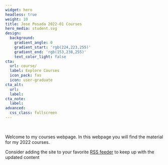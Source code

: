 ```yaml
---
widget: hero
headless: true
weight: 10
title: Jose Posada 2022-01 Courses 
hero_media: student.svg
design:
  background:
    gradient_angle: 0
    gradient_start: 'rgb(224,223,255)'
    gradient_end: 'rgb(153,238,255)'
    text_color_light: false
cta:
  url: course/
  label: Explore Courses
  icon_pack: fas
  icon: user-graduate
cta_alt:
  url:
  label:
cta_note:
  label:
advanced:
  css_class: fullscreen
---
```

<br>

Welcome to my courses webpage. In this webpage you will find the material for my 2022 courses.

Consider adding the site to your favorite [RSS feeder](https://feeder.co/) to keep up with the updated content